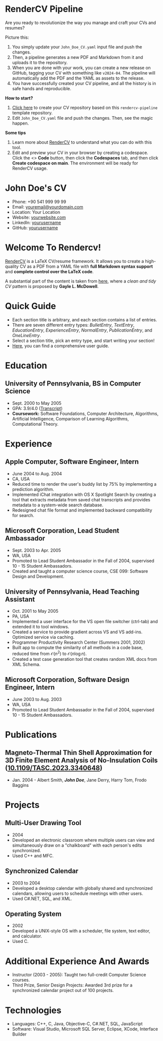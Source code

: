 <!-- Remove below -->

# RenderCV Pipeline

Are you ready to revolutionize the way you manage and craft your CVs and resumes?

Picture this:

1.  You simply update your `John_Doe_CV.yaml` input file and push the changes.
2.  Then, a pipeline generates a new PDF and Markdown from it and uploads it to the repository.
3.  When you are done with your work, you can create a new release on GitHub, tagging your CV with something like `v2024-04`. The pipeline will automatically add the PDF and the YAML as assets to the release.
4.  You have successfully created your CV pipeline, and all the history is in safe hands and reproducible.

**How to start?**

1.  [Click here](https://github.com/new?template_name=rendercv-pipeline&template_owner=sinaatalay) to create your CV repository based on this `rendercv-pipeline` template repository.
2.  Edit `John_Doe_CV.yaml` file and push the changes. Then, see the magic happen.

**Some tips**

1.  Learn more about [RenderCV](https://github.com/sinaatalay/rendercv) to understand what you can do with this tool.
2.  Edit and preview your CV in your browser by creating a codespace. Click the <> **Code** button, then click the **Codespaces** tab, and then click **Create codespace on main**. The environment will be ready for RenderCV usage.

<!-- Remove above -->
# John Doe's CV

- Phone: +90 541 999 99 99
- Email: [youremail@yourdomain.com](mailto:youremail@yourdomain.com)
- Location: Your Location
- Website: [yourwebsite.com](https://yourwebsite.com/)
- LinkedIn: [yourusername](https://linkedin.com/in/yourusername)
- GitHub: [yourusername](https://github.com/yourusername)


# Welcome To Rendercv!

[RenderCV](https://github.com/sinaatalay/rendercv) is a LaTeX CV/resume framework. It allows you to create a high-quality CV as a PDF from a YAML file with **full Markdown syntax support** and **complete control over the LaTeX code**.

A substantial part of the content is taken from [here](https://www.careercup.com/resume), where a *clean and tidy CV* pattern is proposed by **Gayle L. McDowell**.

# Quick Guide

- Each section title is arbitrary, and each section contains a list of entries.
- There are seven different entry types: *BulletEntry*, *TextEntry*, *EducationEntry*, *ExperienceEntry*, *NormalEntry*, *PublicationEntry*, and *OneLineEntry*.
- Select a section title, pick an entry type, and start writing your section!
- [Here](https://docs.rendercv.com/user_guide/), you can find a comprehensive user guide.
# Education

## University of Pennsylvania, BS in Computer Science

- Sept. 2000 to May 2005
- GPA: 3.9/4.0 ([Transcript](https://example.com))
- **Coursework:** Software Foundations, Computer Architecture, Algorithms, Artificial Intelligence, Comparison of Learning Algorithms, Computational Theory.

# Experience

## Apple Computer, Software Engineer, Intern

- June 2004 to Aug. 2004
- CA, USA
- Reduced time to render the user's buddy list by 75% by implementing a prediction algorithm.
- Implemented iChat integration with OS X Spotlight Search by creating a tool that extracts metadata from saved chat transcripts and provides metadata to a system-wide search database.
- Redesigned chat file format and implemented backward compatibility for search.

## Microsoft Corporation, Lead Student Ambassador

- Sept. 2003 to Apr. 2005
- WA, USA
- Promoted to Lead Student Ambassador in the Fall of 2004, supervised 10 - 15 Student Ambassadors.
- Created and taught a computer science course, CSE 099: Software Design and Development.

## University of Pennsylvania, Head Teaching Assistant

- Oct. 2001 to May 2005
- PA, USA
- Implemented a user interface for the VS open file switcher (ctrl-tab) and extended it to tool windows.
- Created a service to provide gradient across VS and VS add-ins. Optimized service via caching.
- Programmer Productivity Research Center (Summers 2001, 2002)
- Built app to compute the similarity of all methods in a code base, reduced time from $\mathcal{O}(n^2)$ to $\mathcal{O}(n \log n)$. 
- Created a test case generation tool that creates random XML docs from XML Schema.

## Microsoft Corporation, Software Design Engineer, Intern

- June 2003 to Aug. 2003
- WA, USA
- Promoted to Lead Student Ambassador in the Fall of 2004, supervised 10 - 15 Student Ambassadors.

# Publications

## Magneto-Thermal Thin Shell Approximation for 3D Finite Element Analysis of No-Insulation Coils ([10.1109/TASC.2023.3340648](https://doi.org/10.1109/TASC.2023.3340648))
- Jan. 2004 - Albert Smith, ***John Doe***, Jane Derry, Harry Tom, Frodo Baggins

# Projects

## Multi-User Drawing Tool

- 2004
- Developed an electronic classroom where multiple users can view and simultaneously draw on a "chalkboard" with each person's edits synchronized.
- Used C++ and MFC.

## Synchronized Calendar

- 2003 to 2004
- Developed a desktop calendar with globally shared and synchronized calendars, allowing users to schedule meetings with other users.
- Used C#.NET, SQL, and XML.

## Operating System

- 2002
- Developed a UNIX-style OS with a scheduler, file system, text editor, and calculator.
- Used C.

# Additional Experience And Awards

- Instructor (2003 - 2005): Taught two full-credit Computer Science courses.
- Third Prize, Senior Design Projects: Awarded 3rd prize for a synchronized calendar project out of 100 projects.
# Technologies

- Languages: C++, C, Java, Objective-C, C#.NET, SQL, JavaScript
- Software: Visual Studio, Microsoft SQL Server, Eclipse, XCode, Interface Builder

